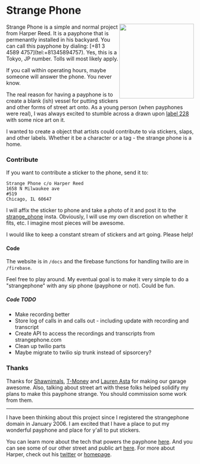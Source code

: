# Strange Phone

<img src="http://strangephone.com/assets/begin.jpg" class="hidden-sm-down" width="200" align="right" />
Strange Phone is a simple and normal project from Harper Reed. It is a payphone that is permenantly installed in his backyard. You can call this payphone by dialing: [+81 3 4589 4757](tel:+81345894757). Yes, this is a Tokyo, JP number. Tolls will most likely apply. 

If you call within operating hours, maybe someone will answer the phone. You never know. 

The real reason for having a payphone is to create a blank (ish) vessel for putting stickers and other forms of street art onto. As a young person (when payphones were real), I was always excited to stumble across a drawn upon [label 228](https://en.wikipedia.org/wiki/Label_228) with some nice art on it. 

I wanted to create a object that artists could contribute to via stickers, slaps, and other labels. Whether it be a character or a tag - the strange phone is a home. 

### Contribute

If you want to contribute a sticker to the phone, send it to: 

    Strange Phone c/o Harper Reed
    1658 N Milwaukee ave
    #519
    Chicago, IL 60647

I will affix the sticker to phone and take a photo of it and post it to the [strange_phone](http://instagram.com/strange_phone) insta. Obviously, I will use my own discretion on whether it fits, etc. I imagine most pieces will be awesome. 

I would like to keep a constant stream of stickers and art going. Please help! 

#### Code

The website is in `/docs` and the firebase functions for handling twilio are in `/firebase`. 

Feel free to play around. My eventual goal is to make it very simple to do a "strangephone" with any sip phone (payphone or not). Could be fun. 

##### Code TODO

* Make recording better
* Store log of calls in and calls out - including update with recording and transcript
* Create API to access the recordings and transcripts from strangephone.com
* Clean up twilio parts
* Maybe migrate to twilio sip trunk instead of sipsorcery? 

### Thanks

Thanks for [Shawnimals](https://www.instagram.com/shawnimals/), [T-Money](https://www.instagram.com/tmoneydelarue/) and [Lauren Asta](https://www.instagram.com/lauren_asta/) for making our garage awesome. Also, talking about street art with these folks helped solidify my plans to make this payphone strange.  You should commission some work from them. 

----

I have been thinking about this project since I registered the strangephone domain in January 2006. I am excited that I have a place to put my wonderful payphone and place for y'all to put stickers. 

You can learn more about the tech that powers the payphone [here](/tech). And you can see some of our other street and public art [here](/art). For more about Harper, check out his [twitter](http://twitter.com/harper) or [homepage](http://harperreed.com).
